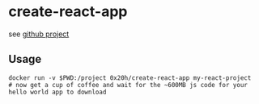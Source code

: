 # create-react-app

see [github project](https://github.com/facebookincubator/create-react-app)

## Usage

```
docker run -v $PWD:/project 0x20h/create-react-app my-react-project
# now get a cup of coffee and wait for the ~600MB js code for your hello world app to download
```
